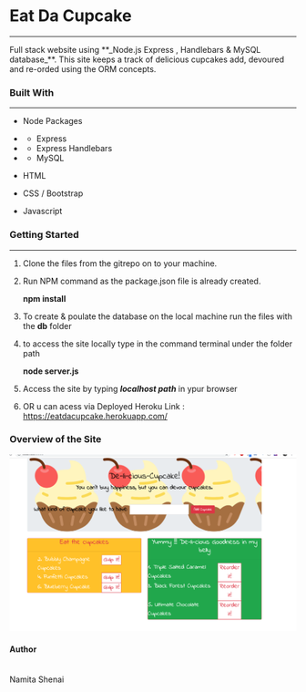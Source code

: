 # Eat Da Cupcake
<hr /> 
Full stack website using **_Node.js Express , Handlebars &amp; MySQL database_**.
This site keeps a track of delicious cupcakes add, devoured and re-orded using the ORM concepts. 

### Built With 
<hr />

* Node Packages 
* * Express
* * Express Handlebars
* * MySQL

* HTML 
* CSS / Bootstrap 
* Javascript 

### Getting Started 
<hr /> 

1. Clone the files from the gitrepo on to your machine.

2. Run NPM command as the package.json file is already created. 

    **npm install**

3. To create & poulate the database on the local machine run the  files with the **db** folder 
4. to access the site locally type in the command terminal under the folder path

    **node server.js** 

5. Access the site by typing **_localhost path_**  in ypur browser 
6. OR u can acess via Deployed Heroku Link : https://eatdacupcake.herokuapp.com/ 

### Overview of the Site 

![Welcome Page](https://github.com/NVK2016/EatDaCupcake/blob/master/ScreenshotsREADME/WelcomePage.png?raw=true)

#### Author 
<br/> 
Namita Shenai 